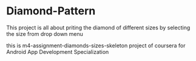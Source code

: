 # Diamond-Pattern

This project is all about priting the diamond of different sizes by selecting the size from drop down menu

this is m4-assignment-diamonds-sizes-skeleton project of coursera for Android App Development Specialization
